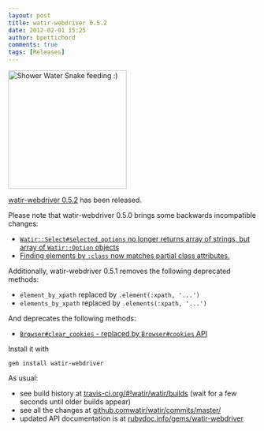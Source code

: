 ```yaml
---
layout: post
title: watir-webdriver 0.5.2
date: 2012-02-01 15:25
author: bpettichord
comments: true
tags: [Releases]
---
```

<a href="http://www.flickr.com/photos/johnkay/3305073331/" title="Shower Water Snake feeding :) by Images by John 'K', on Flickr"><img src="http://farm4.staticflickr.com/3546/3305073331_149a4d746f_m.jpg" width="240" height="240" alt="Shower Water Snake feeding :)"></a>

<a href="https://rubygems.org/gems/watir-webdriver">watir-webdriver 0.5.2</a> has been released.
<!--more-->

Please note that watir-webdriver 0.5.0 brings some backwards incompatible changes:

<ul>
<li><a href="https://github.comwatir/watir/issues/21"><code>Watir::Select#selected_options</code> no longer returns array of strings, but array of <code>Watir::Option</code> objects</a></li>
<li><a href="https://github.comwatir/watir/issues/36">Finding elements by <code>:class</code> now matches partial class attributes.</a></li>
</ul>

Additionally, watir-webdriver 0.5.1 removes the following deprecated methods:

<ul>
<li><code>element_by_xpath</code> replaced by <code>.element(:xpath, '...')</code></li>
<li><code>elements_by_xpath</code> replaced by <code>.elements(:xpath, '...')</code></li>
</ul>

And deprecates the following methods:

<ul>
<li><a href="https://github.comwatir/watir/issues/24"><code>Browser#clear_cookies</code> - replaced by <code>Browser#cookies</code> API</a></li>
</ul>

Install it with

<code>gem install watir-webdriver</code>

As usual: 

<ul>
<li>see build history at <a href="http://travis-ci.org/#!watir/watir/builds">travis-ci.org/#!watir/watir/builds</a> (wait for a few seconds until older builds appear)</li>
<li>see all the changes at <a href="https://github.comwatir/watir/commits/master/">github.comwatir/watir/commits/master/</a></li>
<li>updated API documentation is at <a href="http://rubydoc.info/gems/watir-webdriver">rubydoc.info/gems/watir-webdriver</a></li>
</ul>

<p>
